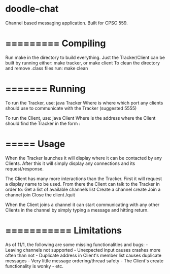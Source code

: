 # doodle-chat
Channel based messaging application. Built for CPSC 559.

=========
Compiling
=========
Run make in the directory to build everything.
Just the Tracker/Client can be built by running either:
	make tracker, or
	make client
To clean the directory and remove .class files run:
	make clean

=======
Running
=======
To run the Tracker, use:
	java Tracker <port>
Where <port> is where which port any clients should use to communicate with the Tracker (suggested 5555)

To run the Client, use:
	java Client <tracker-address>
Where <tracker-address> is the address where the Client should find the Tracker in the form <ip>:<port>

=====
Usage
=====
When the Tracker launches it will display where it can be contacted by any Clients. After this it will simply display any connections and its request/response.

The Client has many more interactions than the Tracker. First it will request a display name to be used. From there the Client can talk to the Tracker in order to:
	Get a list of available channels
		list
	Create a channel
		create <channel-name>
	Join a channel
		join <channel-name>
	Close the client
		/quit

When the Client joins a channel it can start communicating with any other Clients in the channel by simply typing a message and hitting return.

===========
Limitations
===========
As of 11/1, the following are some missing functionalities and bugs:
	- Leaving channels not supported
	- Unexpected input causes crashes more often than not
	- Duplicate address in Client's member list causes duplicate messages
	- Very little message ordering/thread safety
	- The Client's create functionality is wonky
	- etc.
